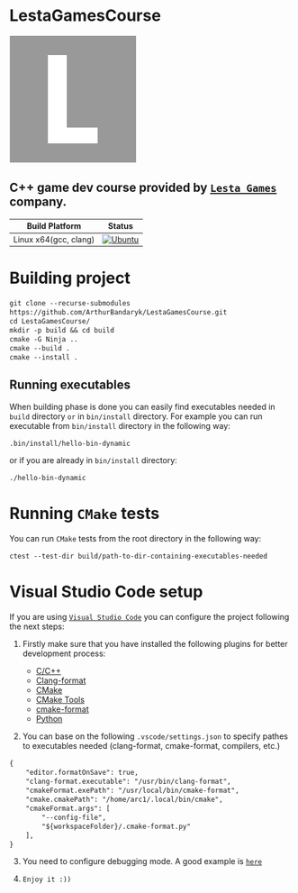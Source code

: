 # LestaGamesCourse

![Lesta Games](avatar/lesta-games.png)

## C++ game dev course provided by [`Lesta Games`](https://lesta.ru/ru) company.

Build Platform        | Status
--------------------- | ----------------------
Linux x64(gcc, clang) | [![Ubuntu](https://github.com/ArthurBandaryk/LestaGamesCourse/actions/workflows/github-ci-pipeline.yaml/badge.svg)](https://github.com/ArthurBandaryk/LestaGamesCourse/actions/workflows/github-ci-pipeline.yaml)

# Building project

```
git clone --recurse-submodules https://github.com/ArthurBandaryk/LestaGamesCourse.git
cd LestaGamesCourse/
mkdir -p build && cd build
cmake -G Ninja ..
cmake --build .
cmake --install .
```

## Running executables

When building phase is done you can easily find executables needed in `build` directory `or` in `bin/install` directory. For example you can run executable from `bin/install` directory in the following way:

```
.bin/install/hello-bin-dynamic
```

or if you are already in `bin/install` directory:

```
./hello-bin-dynamic
```

# Running `CMake` tests

You can run `CMake` tests from the root directory in the following way:

```
ctest --test-dir build/path-to-dir-containing-executables-needed
```

# Visual Studio Code setup

If you are using [`Visual Studio Code`](https://code.visualstudio.com/) you can configure the project following the next steps:

1. Firstly make sure that you have installed the following plugins for better development process:

    * [C/C++](https://marketplace.visualstudio.com/items?itemName=ms-vscode.cpptools)
    * [Clang-format](https://marketplace.visualstudio.com/items?itemName=xaver.clang-format)
    * [CMake](https://marketplace.visualstudio.com/items?itemName=josetr.cmake-language-support-vscode)
    * [CMake Tools](https://marketplace.visualstudio.com/items?itemName=ms-vscode.cmake-tools)
    * [cmake-format](https://marketplace.visualstudio.com/items?itemName=cheshirekow.cmake-format#:~:text=The%20cmake%2Dformat%20extension%20for,for%20cmake%2Dformat%20in%20github.)
    * [Python](https://marketplace.visualstudio.com/items?itemName=ms-python.python)

2. You can base on the following `.vscode/settings.json` to specify pathes to executables needed (clang-format, cmake-format, compilers, etc.)

```
{
    "editor.formatOnSave": true,
    "clang-format.executable": "/usr/bin/clang-format",
    "cmakeFormat.exePath": "/usr/local/bin/cmake-format",
    "cmake.cmakePath": "/home/arc1/.local/bin/cmake",
    "cmakeFormat.args": [
        "--config-file",
        "${workspaceFolder}/.cmake-format.py"
    ],
}
```

3. You need to configure debugging mode. A good example is [`here`](https://www.youtube.com/watch?v=BBPKMRR69_s&list=LL&index=25&t=953s&ab_channel=LearnQtGuide)

4. `Enjoy it :))`
